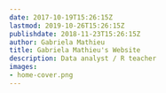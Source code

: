 ```yaml
---
date: 2017-10-19T15:26:15Z
lastmod: 2019-10-26T15:26:15Z
publishdate: 2018-11-23T15:26:15Z
author: Gabriela Mathieu
title: Gabriela Mathieu's Website
description: Data analyst / R teacher
images:
- home-cover.png
---
```



